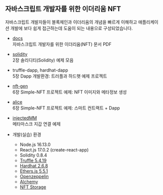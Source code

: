 ## 자바스크립트 개발자를 위한 이더리움 NFT

자바스크립트 개발자들이 블록체인과 이더리움의 개념을 빠르게 이해하고 애플리케이션 개발에 보다 쉽게 접근하는데 
도움이 되는 내용으로 구성되었습니다.

* [docs](https://github.com/boyd-dev/alice-NFT/tree/main/docs)  
  자바스크립트 개발자를 위한 이더리움(NFT) 문서 PDF

* [solidity](https://github.com/boyd-dev/alice-NFT/tree/main/solidity)  
  2장 솔리디티(Solidity) 예제 모음

* truffle-dapp, hardhat-dapp  
  5장 Dapp 개발환경: 트러플과 하드햇 예제 프로젝트

* [nft-gen](https://github.com/boyd-dev/alice-NFT/tree/main/nft-gen)  
  6장 Simple-NFT 프로젝트 예제: NFT 이미지와 메타정보 생성

* [alice](https://github.com/boyd-dev/alice-NFT/tree/main/alice)  
  6장 Simple-NFT 프로젝트 예제: 스마트 컨트랙트 + Dapp

* [injectedMM](https://github.com/boyd-dev/alice-NFT/tree/main/injectedMM)  
  메타마스크 지갑 연결 예제

* 개발(실습) 환경

  - Node.js 16.13.0
  - React.js 17.0.2 (create-react-app)
  - Solidity 0.8.4
  - [Truffle 5.4.19](https://www.trufflesuite.com/)
  - [Hardhat 2.6.8](https://hardhat.org/)
  - [Ethers.js 5.5.1](https://docs.ethers.io/v5/)
  - [Openzeppelin](https://docs.openzeppelin.com/openzeppelin/)
  - [Alchemy](https://www.alchemy.com/)
  - [NFT Storage](https://nft.storage/)

